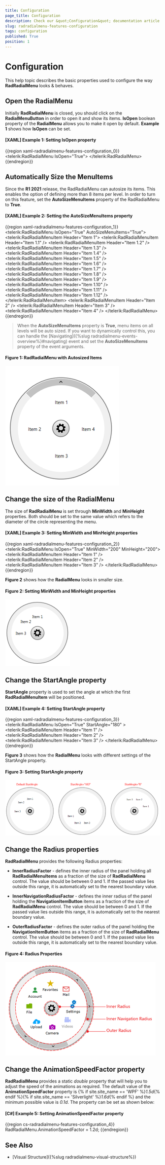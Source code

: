 ```yaml
---
title: Configuration
page_title: Configuration
description: Check our &quot;Configuration&quot; documentation article for the RadRadialMenu {{ site.framework_name }} control.
slug: radradialmenu-features-configuration
tags: configuration
published: True
position: 1
---
```


# Configuration

This help topic describes the basic properties used to configure the way __RadRadialMenu__ looks & behaves.

## Open the RadialMenu

Initially __RadRadialMenu__ is closed, you should click on the __RadialMenuButton__ in order to open it and show its items. __IsOpen__ boolean property of the __RadialMenu__ allows you to make it open by default. __Example 1__ shows how __IsOpen__ can be set.          

#### __[XAML] Example 1: Setting IsOpen property__

{{region xaml-radradialmenu-features-configuration_0}}
	<telerik:RadRadialMenu IsOpen="True">
	    <!--...-->
	</telerik:RadRadialMenu>
{{endregion}}

## Automatically Size the MenuItems

Since the __R1 2021__ release, the RadRadialMenu can autosize its items. This enables the option of defining more than 
8 items per level. In order to turn on this feature, set the __AutoSizeMenuItems__ property of the RadRadialMenu to __True__.

#### __[XAML] Example 2: Setting the AutoSizeMenuItems property__

{{region xaml-radradialmenu-features-configuration_1}}
	 <telerik:RadRadialMenu IsOpen="True" AutoSizeMenuItems="True">
		<telerik:RadRadialMenuItem Header="Item 1">
			<telerik:RadRadialMenuItem Header="Item 1.1" />
			<telerik:RadRadialMenuItem Header="Item 1.2" />
			<telerik:RadRadialMenuItem Header="Item 1.3" />
			<telerik:RadRadialMenuItem Header="Item 1.4" />
			<telerik:RadRadialMenuItem Header="Item 1.5" />
			<telerik:RadRadialMenuItem Header="Item 1.6" />
			<telerik:RadRadialMenuItem Header="Item 1.7" />
			<telerik:RadRadialMenuItem Header="Item 1.8" />
			<telerik:RadRadialMenuItem Header="Item 1.9" />
			<telerik:RadRadialMenuItem Header="Item 1.10" />
			<telerik:RadRadialMenuItem Header="Item 1.11" />
			<telerik:RadRadialMenuItem Header="Item 1.12" />
		</telerik:RadRadialMenuItem>
		<telerik:RadRadialMenuItem Header="Item 2" />
		<telerik:RadRadialMenuItem Header="Item 3" />
		<telerik:RadRadialMenuItem Header="Item 4" />
	</telerik:RadRadialMenu>
{{endregion}}

> When the __AutoSizeMenuItems__ property is __True__, menu items on all levels will be auto sized. If you want to dynamically control this, you can handle the [Navigating]({%slug radradialmenu-events-overview%}#navigating) event and set the __AutoSizeMenuItems__ property of the event arguments.

#### __Figure 1: RadRadialMenu with Autosized Items__
![RadRadialMenu with autosized items](images/RadRadialMenu_AutoSizeMenuItems.png)

## Change the size of the RadialMenu

The size of __RadRadialMenu__ is set through __MinWidth__ and __MinHeight__ properties. Both should be set to the same value which refers to the diameter of the circle representing the menu.

#### __[XAML] Example 3: Setting MinWidth and MinHeight properties__

{{region xaml-radradialmenu-features-configuration_2}}
	<telerik:RadRadialMenu IsOpen="True" MinWidth="200" MinHeight="200">
	    <telerik:RadRadialMenuItem Header="Item 1" />
	    <telerik:RadRadialMenuItem Header="Item 2" />
	    <telerik:RadRadialMenuItem Header="Item 3" />
	</telerik:RadRadialMenu>
{{endregion}}

__Figure 2__ shows how the __RadialMenu__ looks in smaller size.     

#### __Figure 2: Setting MinWidth and MinHeight properties__
![Rad Radial Menu Configuration 03](images/RadRadialMenu_Configuration_03.png)       

## Change the StartAngle property

__StartAngle__ property is used to set the angle at which the first __RadRadialMenuItem__ will be positioned.            

#### __[XAML] Example 4: Setting StartAngle property__

{{region xaml-radradialmenu-features-configuration_3}}
	<telerik:RadRadialMenu IsOpen="True" StartAngle="180" >
	    <telerik:RadRadialMenuItem Header="Item 1" />
	    <telerik:RadRadialMenuItem Header="Item 2" />
	    <telerik:RadRadialMenuItem Header="Item 3" />
	</telerik:RadRadialMenu>
{{endregion}}

__Figure 3__ shows how the __RadialMenu__ looks with different settings of the StartAngle property.            

#### __Figure 3: Setting StartAngle property__
![Rad Radial Menu Configuration 01](images/RadRadialMenu_Configuration_01.png)

## Change the Radius properties

__RadRadialMenu__ provides the following Radius properties:

* __InnerRadiusFactor__ - defines the inner radius of the panel holding all __RadRadialMenuItems__ as a fraction of the size of __RadRadialMenu__ control. The value should be between 0 and 1. If the passed value lies outside this range, it is automatically set to the nearest boundary value.                

* __InnerNavigationRadiusFactor__ - defines the inner radius of the panel holding the __NavigationItemButton__ items as a fraction of the size of __RadRadialMenu__ control. The value should be between 0 and 1. If the passed value lies outside this range, it is automatically set to the nearest boundary value.                

* __OuterRadiusFactor__ - defines the outer radius of the panel holding the __NavigationItemButton__ items as a fraction of the size of __RadRadialMenu__ control. The value should be between 0 and 1. If the passed value lies outside this range, it is automatically set to the nearest boundary value.               

#### __Figure 4: Radius Properties__
![Rad Radial Menu Configuration 02](images/RadRadialMenu_Configuration_02.png)

## Change the AnimationSpeedFactor property

__RadRadialMenu__ provides a static *double* property that will help you to adjust the speed of the animations as required. The default value of the __AnimationSpeedFactor__ property is {% if site.site_name == 'WPF' %}*1.5d*{% endif %}{% if site.site_name == 'Silverlight' %}*1.6d*{% endif %} and the minimum possible value is *0.1d*. The property can be set as shown below:
 
#### __[C#] Example 5: Setting AnimationSpeedFactor property__
{{region cs-radradialmenu-features-configuration_4}}
	RadRadialMenu.AnimationSpeedFactor = 1.2d;
{{endregion}}

## See Also

 * [Visual Structure]({%slug radradialmenu-visual-structure%})